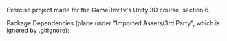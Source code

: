 Exercise project made for the GameDev.tv's Unity 3D course, section 6.

Package Dependencies (place under "Imported Assets/3rd Party", which is ignored by .gitignore):
